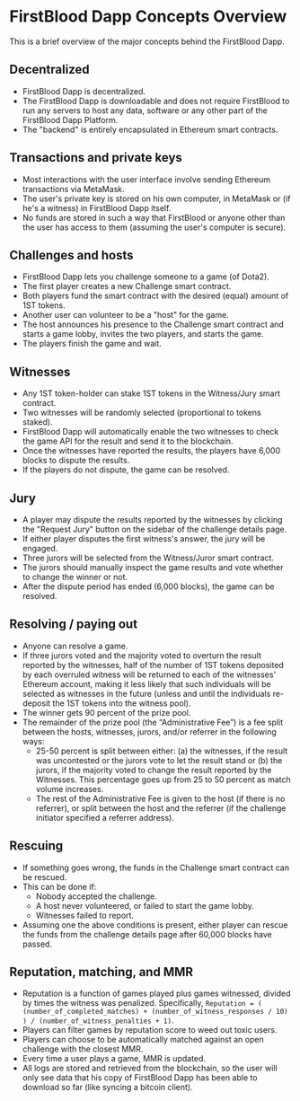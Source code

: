 # FirstBlood Dapp Concepts Overview

This is a brief overview of the major concepts behind the FirstBlood Dapp.

## Decentralized

 * FirstBlood Dapp is decentralized.
 * The FirstBlood Dapp is downloadable and does not require FirstBlood to run any servers to host any data, software or any other part of the FirstBlood Dapp Platform.
 * The "backend" is entirely encapsulated in Ethereum smart contracts.

## Transactions and private keys

 * Most interactions with the user interface involve sending Ethereum transactions via MetaMask.
 * The user's private key is stored on his own computer, in MetaMask or (if he's a witness) in FirstBlood Dapp itself.
 * No funds are stored in such a way that FirstBlood or anyone other than the user has access to them (assuming the user's computer is secure).

## Challenges and hosts

 * FirstBlood Dapp lets you challenge someone to a game (of Dota2).
 * The first player creates a new Challenge smart contract.
 * Both players fund the smart contract with the desired (equal) amount of 1ST tokens.
 * Another user can volunteer to be a "host" for the game.
 * The host announces his presence to the Challenge smart contract and starts a game lobby, invites the two players, and starts the game.
 * The players finish the game and wait.

## Witnesses

 * Any 1ST token-holder can stake 1ST tokens in the Witness/Jury smart contract.
 * Two witnesses will be randomly selected (proportional to tokens staked).
 * FirstBlood Dapp will automatically enable the two witnesses to check the game API for the result and send it to the blockchain.
 * Once the witnesses have reported the results, the players have 6,000 blocks to dispute the results.
 * If the players do not dispute, the game can be resolved.

## Jury

 * A player may dispute the results reported by the witnesses by clicking the "Request Jury" button on the sidebar of the challenge details page.
 * If either player disputes the first witness's answer, the jury will be engaged.
 * Three jurors will be selected from the Witness/Juror smart contract.
 * The jurors should manually inspect the game results and vote whether to change the winner or not.
 * After the dispute period has ended (6,000 blocks), the game can be resolved.

## Resolving / paying out

 * Anyone can resolve a game.
 * If three jurors voted and the majority voted to overturn the result reported by the witnesses, half of the number of 1ST tokens deposited by each overruled witness will be returned to each of the witnesses’ Ethereum account, making it less likely that such individuals will be selected as witnesses in the future (unless and until the individuals re-deposit the 1ST tokens into the witness pool).
 * The winner gets 90 percent of the prize pool.
 * The remainder of the prize pool (the “Administrative Fee”) is a fee split between the hosts, witnesses, jurors, and/or referrer in the following ways:
   * 25-50 percent is split between either: (a) the witnesses, if the result was uncontested or the jurors vote to let the result stand or (b) the jurors, if the majority voted to change the result reported by the Witnesses. This percentage goes up from 25 to 50 percent as match volume increases.
   * The rest of the Administrative Fee is given to the host (if there is no referrer), or split between the host and the referrer (if the challenge initiator specified a referrer address).

## Rescuing

 * If something goes wrong, the funds in the Challenge smart contract can be rescued.
 * This can be done if:
   * Nobody accepted the challenge.
   * A host never volunteered, or failed to start the game lobby.
   * Witnesses failed to report.
 * Assuming one the above conditions is present, either player can rescue the funds from the challenge details page after 60,000 blocks have passed.

## Reputation, matching, and MMR

 * Reputation is a function of games played plus games witnessed, divided by times the witness was penalized. Specifically, `Reputation = ( (number_of_completed_matches) + (number_of_witness_responses / 10) ) / (number_of_witness_penalties + 1)`.
 * Players can filter games by reputation score to weed out toxic users.
 * Players can choose to be automatically matched against an open challenge with the closest MMR.
 * Every time a user plays a game, MMR is updated.
 * All logs are stored and retrieved from the blockchain, so the user will only see data that his copy of FirstBlood Dapp has been able to download so far (like syncing a bitcoin client).
